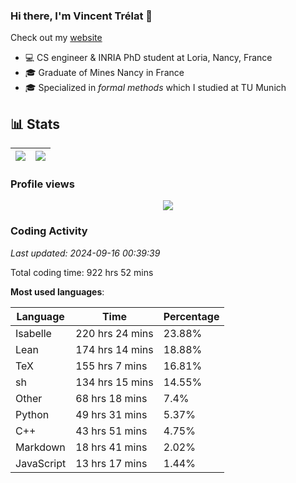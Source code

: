 ### Hi there, I'm Vincent Trélat 👋

Check out my [website](https://vtrelat.github.io)

-   💻 CS engineer & INRIA PhD student at Loria, Nancy, France
-   🎓 Graduate of Mines Nancy in France
-   🎓 Specialized in _formal methods_ which I studied at TU Munich

## 📊 **Stats**

| <img align="center" src="https://readme-stats.clckblog.space/api?username=VTrelat&show_icons=true&include_all_commits=true&theme=tokyonight&hide_border=true" /> | <img align="center" src="https://readme-stats.clckblog.space/api/top-langs/?username=VTrelat&layout=compact&theme=tokyonight&hide_border=true" /> |
| ---------------------------------------------------------------------------------------------------------------------------------------------------------------- | ------------------------------------------------------------------------------------------------------------------------------------------------- |

### Profile views

<p align="center">
 <img src="https://profile-counter.glitch.me/VTrelat/count.svg" />
</p>

<!--automations-->
### Coding Activity
_Last updated: 2024-09-16 00:39:39_

Total coding time: 922 hrs 52 mins

**Most used languages**:

| Language | Time | Percentage |
| ------------- | ------------- | ------------- |
| Isabelle | 220 hrs 24 mins | 23.88% |
| Lean | 174 hrs 14 mins | 18.88% |
| TeX | 155 hrs 7 mins | 16.81% |
| sh | 134 hrs 15 mins | 14.55% |
| Other | 68 hrs 18 mins | 7.4% |
| Python | 49 hrs 31 mins | 5.37% |
| C++ | 43 hrs 51 mins | 4.75% |
| Markdown | 18 hrs 41 mins | 2.02% |
| JavaScript | 13 hrs 17 mins | 1.44% |


